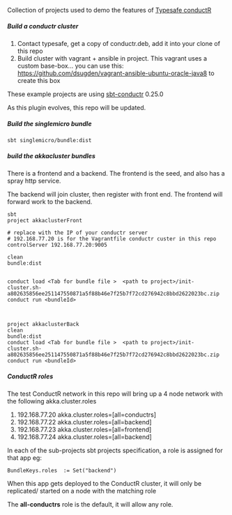 Collection of projects used to demo the features of [Typesafe conductR](http://typesafe.com/products/conductr)


##### Build a conductr cluster 

1. Contact typesafe, get a copy of conductr.deb, add it into your clone of this repo
2. Build cluster with vagrant + ansible in project.  This vagrant uses a custom base-box... you can use this: https://github.com/dsugden/vagrant-ansible-ubuntu-oracle-java8 to create this box


These example projects are using [sbt-conductr](https://github.com/sbt/sbt-typesafe-conductr) 0.25.0

As this plugin evolves, this repo will be updated.


##### Build the **singlemicro** bundle


    sbt singlemicro/bundle:dist
    


##### build the akkacluster bundles

There is a frontend and a backend. The frontend is the seed, and also has a spray http service.

The backend will join cluster, then register with front end. The frontend will forward work to the backend.


    sbt
    project akkaclusterFront
    
    # replace with the IP of your conductr server
    # 192.168.77.20 is for the Vagrantfile conductr custer in this repo
    controlServer 192.168.77.20:9005
    
    clean
    bundle:dist
    
     
    conduct load <Tab for bundle file >  <path to project>/init-cluster.sh-a802635856ee251147550871a5f88b46e7f25b7f72cd276942c8bbd2622023bc.zip
    conduct run <bundleId>

    
    
    project akkaclusterBack
    clean
    bundle:dist
    conduct load <Tab for bundle file >  <path to project>/init-cluster.sh-a802635856ee251147550871a5f88b46e7f25b7f72cd276942c8bbd2622023bc.zip
    conduct run <bundleId>
    
    
##### ConductR roles

The test ConductR network in this repo will bring up a 4 node network with the following akka.cluster.roles

1. 192.168.77.20  akka.cluster.roles=[all=conductrs] 
2. 192.168.77.22  akka.cluster.roles=[all=backend]
3. 192.168.77.23  akka.cluster.roles=[all=frontend]
4. 192.168.77.24  akka.cluster.roles=[all=backend]
    
    
In each of the sub-projects sbt projects specification, a role is assigned for that app eg:


    BundleKeys.roles  := Set("backend")
    
    
When this app gets deployed to the ConductR cluster, it will only be replicated/ started on a node with the matching role
    

The **all-conductrs** role is the default, it will allow any role. 
    
    


    
    
    

